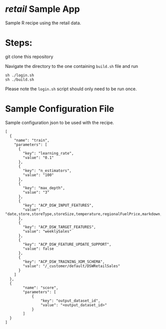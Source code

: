 # _retail_ Sample App

Sample R recipe using the retail data.

# Steps:

git clone this repository

Navigate the directory to the one containing `build.sh` file and run

```
sh ./login.sh
sh ./build.sh
```

Please note the `login.sh` script should only need to be run once.


# Sample Configuration File
Sample configuration json to be used with the recipe.
```
[
  {
    "name": "train",
    "parameters": [
      {
        "key": "learning_rate",
        "value": "0.1"
      },
      {
        "key": "n_estimators",
        "value": "100"
      },
      {
        "key": "max_depth",
        "value": "3"
      },
      {
        "key": "ACP_DSW_INPUT_FEATURES",
        "value": "date,store,storeType,storeSize,temperature,regionalFuelPrice,markdown,cpi,unemployment,isHoliday"
      },
      {
        "key": "ACP_DSW_TARGET_FEATURES",
        "value": "weeklySales"
      },
      {
        "key": "ACP_DSW_FEATURE_UPDATE_SUPPORT",
        "value": false
      },
      {
        "key": "ACP_DSW_TRAINING_XDM_SCHEMA",
        "value": "/_customer/default/DSWRetailSales"
      }
  	]
  },
  {
        "name": "score",
        "parameters": [
            {
                "key": "output_dataset_id",
                "value": "<output_dataset_id>"
            }
        ]
  }
]
```
